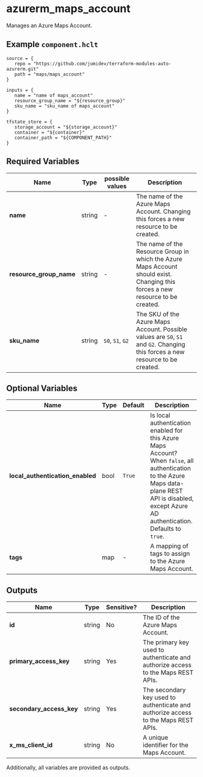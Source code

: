 # azurerm_maps_account

Manages an Azure Maps Account.

## Example `component.hclt`

```hcl
source = {
   repo = "https://github.com/jumidev/terraform-modules-auto-azurerm.git"   
   path = "maps/maps_account"   
}

inputs = {
   name = "name of maps_account"   
   resource_group_name = "${resource_group}"   
   sku_name = "sku_name of maps_account"   
}

tfstate_store = {
   storage_account = "${storage_account}"   
   container = "${container}"   
   container_path = "${COMPONENT_PATH}"   
}

```

## Required Variables

| Name | Type |  possible values |  Description |
| ---- | --------- |  ----------- | ----------- |
| **name** | string |  -  |  The name of the Azure Maps Account. Changing this forces a new resource to be created. | 
| **resource_group_name** | string |  -  |  The name of the Resource Group in which the Azure Maps Account should exist. Changing this forces a new resource to be created. | 
| **sku_name** | string |  `S0`, `S1`, `G2`  |  The SKU of the Azure Maps Account. Possible values are `S0`, `S1` and `G2`. Changing this forces a new resource to be created. | 

## Optional Variables

| Name | Type |  Default  |  Description |
| ---- | --------- |  ----------- | ----------- |
| **local_authentication_enabled** | bool |  `True`  |  Is local authentication enabled for this Azure Maps Account? When `false`, all authentication to the Azure Maps data-plane REST API is disabled, except Azure AD authentication. Defaults to `true`. | 
| **tags** | map |  -  |  A mapping of tags to assign to the Azure Maps Account. | 



## Outputs

| Name | Type | Sensitive? | Description |
| ---- | ---- | --------- | --------- |
| **id** | string | No  | The ID of the Azure Maps Account. | 
| **primary_access_key** | string | Yes  | The primary key used to authenticate and authorize access to the Maps REST APIs. | 
| **secondary_access_key** | string | Yes  | The secondary key used to authenticate and authorize access to the Maps REST APIs. | 
| **x_ms_client_id** | string | No  | A unique identifier for the Maps Account. | 

Additionally, all variables are provided as outputs.
